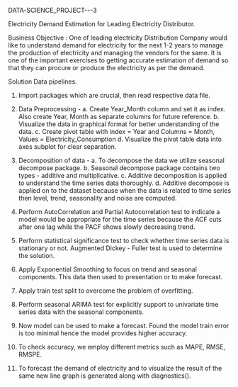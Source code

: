 DATA-SCIENCE_PROJECT---3

Electricity Demand Estimation for Leading Electricity Distributor.

Business Objective : One of leading electricity Distribution Company would like to understand demand for electricity for the next 1-2 years to manage the production of electricity and managing the vendors for the same. It is one of the important exercises to getting accurate estimation of demand so that they can procure or produce the electricity as per the demand.

Solution Data pipelines.
1) Import packages which are crucial, then read respective data file.

2) Data Preprocessing - 
   a. Create Year_Month column and set it as index. Also create Year, Month as separate columns for future reference.
   b. Visualize the data in graphical format for better understanding of the data.
   c. Create pivot table with index = Year and Columns = Month, Values = Electricity_Consumption
   d. Visualize the pivot table data into axes subplot for clear separation.
   
3) Decomposition of data - 
   a. To decompose the data we utilize seasonal decompose package.
   b. Seasonal decompose package contains two types - additive and multiplicative.
   c. Additive decomposition is applied to understand the time series data thoroughly.
   d. Additive decompose is applied on to the dataset because when the data is related to time series then level, trend, seasonality and noise are computed. 
   
4) Perform AutoCorrelation and Partial Autocorrelation test to indicate a model would be appropriate for the time series because the ACF cuts after one lag while the PACF shows slowly decreasing trend. 

5) Perform statistical significance test to check whether time series data is stationary or not. Augmented Dickey - Fuller test is used to determine the solution.

6) Apply Exponential Smoothing to focus on trend and seasonal components. This data then used to presentation or to make forecast. 

7) Apply train test split to overcome the problem of overfitting.

8) Perform seasonal ARIMA test for explicitly support to univariate time series data with the seasonal components.

9) Now model can be used to make a forecast. Found the model train error is too minimal hence the model provides higher accuracy.

10) To check accuracy, we employ different metrics such as MAPE, RMSE, RMSPE.

11) To forecast the demand of electricity and to visualize the result of the same new line graph is generated along with diagnostics().


